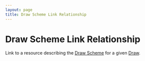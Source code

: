 ```yaml
---
layout: page
title: Draw Scheme Link Relationship
---
```

# Draw Scheme Link Relationship

Link to a resource describing the [Draw Scheme](../concepts/draw-scheme) for a given [Draw](../concepts/draw).
